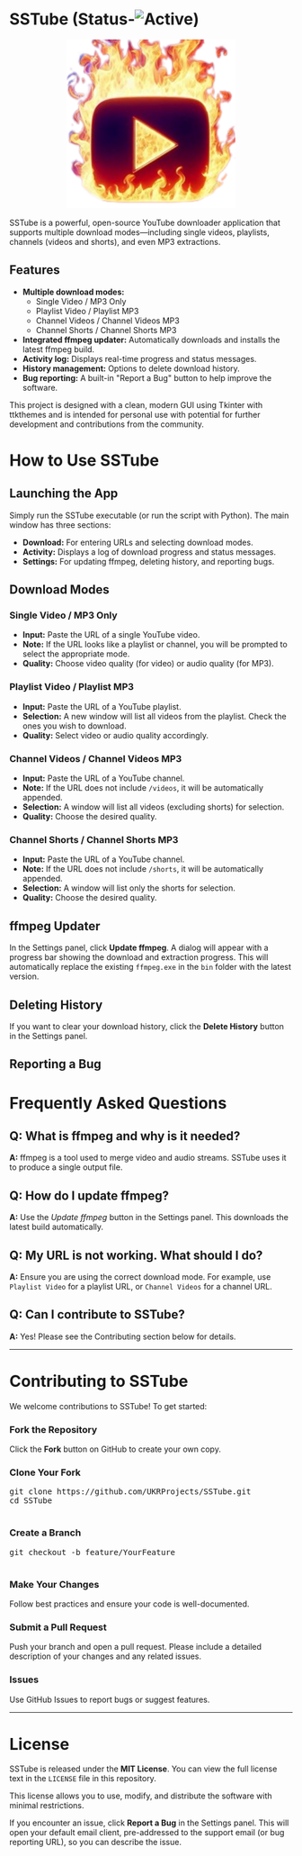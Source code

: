 # SSTube (Status-![Active](https://img.shields.io/badge/status-active-47c219.svg))

<p align="center">
    <img src="Favicon.png" width="300" height="300" alt="Icon" />
</p>
  <p>
    SSTube is a powerful, open-source YouTube downloader application that supports multiple download modes—including single videos, playlists, channels (videos and shorts), and even MP3 extractions.
  </p>
  
  <h2>Features</h2>
  <ul>
    <li>
      <strong>Multiple download modes:</strong>
      <ul>
        <li>Single Video / MP3 Only</li>
        <li>Playlist Video / Playlist MP3</li>
        <li>Channel Videos / Channel Videos MP3</li>
        <li>Channel Shorts / Channel Shorts MP3</li>
      </ul>
    </li>
    <li>
      <strong>Integrated ffmpeg updater:</strong> Automatically downloads and installs the latest ffmpeg build.
    </li>
    <li>
      <strong>Activity log:</strong> Displays real-time progress and status messages.
    </li>
    <li>
      <strong>History management:</strong> Options to delete download history.
    </li>
    <li>
      <strong>Bug reporting:</strong> A built-in "Report a Bug" button to help improve the software.
    </li>
  </ul>
  
  <p>
    This project is designed with a clean, modern GUI using Tkinter with ttkthemes and is intended for personal use with potential for further development and contributions from the community.
  </p>
</body>
</html>


  <h1>How to Use SSTube</h1>
  
  <h2>Launching the App</h2>
  <p>Simply run the SSTube executable (or run the script with Python). The main window has three sections:</p>
  <ul>
    <li><strong>Download:</strong> For entering URLs and selecting download modes.</li>
    <li><strong>Activity:</strong> Displays a log of download progress and status messages.</li>
    <li><strong>Settings:</strong> For updating ffmpeg, deleting history, and reporting bugs.</li>
  </ul>

  <h2>Download Modes</h2>
  
  <h3>Single Video / MP3 Only</h3>
  <ul>
    <li><strong>Input:</strong> Paste the URL of a single YouTube video.</li>
    <li><strong>Note:</strong> If the URL looks like a playlist or channel, you will be prompted to select the appropriate mode.</li>
    <li><strong>Quality:</strong> Choose video quality (for video) or audio quality (for MP3).</li>
  </ul>
  
  <h3>Playlist Video / Playlist MP3</h3>
  <ul>
    <li><strong>Input:</strong> Paste the URL of a YouTube playlist.</li>
    <li><strong>Selection:</strong> A new window will list all videos from the playlist. Check the ones you wish to download.</li>
    <li><strong>Quality:</strong> Select video or audio quality accordingly.</li>
  </ul>
  
  <h3>Channel Videos / Channel Videos MP3</h3>
  <ul>
    <li><strong>Input:</strong> Paste the URL of a YouTube channel.</li>
    <li><strong>Note:</strong> If the URL does not include <code>/videos</code>, it will be automatically appended.</li>
    <li><strong>Selection:</strong> A window will list all videos (excluding shorts) for selection.</li>
    <li><strong>Quality:</strong> Choose the desired quality.</li>
  </ul>
  
  <h3>Channel Shorts / Channel Shorts MP3</h3>
  <ul>
    <li><strong>Input:</strong> Paste the URL of a YouTube channel.</li>
    <li><strong>Note:</strong> If the URL does not include <code>/shorts</code>, it will be automatically appended.</li>
    <li><strong>Selection:</strong> A window will list only the shorts for selection.</li>
    <li><strong>Quality:</strong> Choose the desired quality.</li>
  </ul>
  
  <h2>ffmpeg Updater</h2>
  <p>In the Settings panel, click <strong>Update ffmpeg</strong>. A dialog will appear with a progress bar showing the download and extraction progress. This will automatically replace the existing <code>ffmpeg.exe</code> in the <code>bin</code> folder with the latest version.</p>
  
  <h2>Deleting History</h2>
  <p>If you want to clear your download history, click the <strong>Delete History</strong> button in the Settings panel.</p>
  
  <h2>Reporting a Bug</h2>

  <h1>Frequently Asked Questions</h1>
  
  <h2>Q: What is ffmpeg and why is it needed?</h2>
  <p><strong>A:</strong> ffmpeg is a tool used to merge video and audio streams. SSTube uses it to produce a single output file.</p>
  
  <h2>Q: How do I update ffmpeg?</h2>
  <p><strong>A:</strong> Use the <em>Update ffmpeg</em> button in the Settings panel. This downloads the latest build automatically.</p>
  
  <h2>Q: My URL is not working. What should I do?</h2>
  <p><strong>A:</strong> Ensure you are using the correct download mode. For example, use <code>Playlist Video</code> for a playlist URL, or <code>Channel Videos</code> for a channel URL.</p>
  
  <h2>Q: Can I contribute to SSTube?</h2>
  <p><strong>A:</strong> Yes! Please see the Contributing section below for details.</p>
  
  <hr>
  
  <h1>Contributing to SSTube</h1>
  <p>We welcome contributions to SSTube! To get started:</p>
  
  <h3>Fork the Repository</h3>
  <p>Click the <strong>Fork</strong> button on GitHub to create your own copy.</p>
  
  <h3>Clone Your Fork</h3>
  <pre>
git clone https://github.com/UKRProjects/SSTube.git
cd SSTube
  </pre>
  
  <h3>Create a Branch</h3>
  <pre>
git checkout -b feature/YourFeature
  </pre>
  
  <h3>Make Your Changes</h3>
  <p>Follow best practices and ensure your code is well-documented.</p>
  
  <h3>Submit a Pull Request</h3>
  <p>Push your branch and open a pull request. Please include a detailed description of your changes and any related issues.</p>
  
  <h3>Issues</h3>
  <p>Use GitHub Issues to report bugs or suggest features.</p>
  
  <hr>
  
  <h1>License</h1>
  <p>SSTube is released under the <strong>MIT License</strong>. You can view the full license text in the <code>LICENSE</code> file in this repository.</p>
  <p>This license allows you to use, modify, and distribute the software with minimal restrictions.</p>
  
</body>
</html>

  <p>If you encounter an issue, click <strong>Report a Bug</strong> in the Settings panel. This will open your default email client, pre-addressed to the support email (or bug reporting URL), so you can describe the issue.</p>
</body>
</html>


